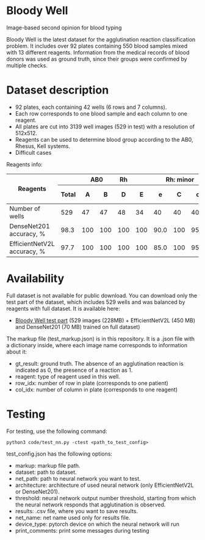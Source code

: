 # Bloody Well
Image-based second opinion for blood typing

Bloody Well is the latest dataset for the agglutination reaction classification problem. It includes over 92 plates containing 550 blood samples mixed with 13 different reagents. Information from the medical records of blood donors was used as ground truth, since their groups were confirmed by multiple checks. 

# Dataset description
* 92 plates, each containing 42 wells (6 rows and 7 columns).
* Each row corresponds to one blood sample and each column to one reagent.
* All plates are cut into 3139 well images (529 in test) with a resolution of 512x512.
* Reagents can be used to determine blood group according to the AB0, Rhesus, Kell systems.
* Difficult cases

Reagents info:

<table>
<thead>
  <tr>
    <th rowspan="2">Reagents</th>
    <th></th>
    <th colspan="2">AB0</th>
    <th>Rh</th>
    <th colspan="5">Rh: minor</th>
    <th colspan="2">Kell</th>
    <th colspan="4">Control</th>
  </tr>
  <tr>
    <th>Total</th>
    <th>A</th>
    <th>B</th>
    <th>D</th>
    <th>E</th>
    <th>e</th>
    <th>C</th>
    <th>c</th>
    <th>Cw</th>
    <th>K</th>
    <th>k</th>
    <th>NaCl 0.9%</th>
    <th>O(I)</th>
    <th>A(II)</th>
    <th>B(III)</th>
  </tr>
</thead>
<tbody>
  <tr>
    <td>Number of wells</td>
    <td>529</td>
    <td>47</td>
    <td>47</td>
    <td>48</td>
    <td>34</td>
    <td>40</td>
    <td>40</td>
    <td>40</td>
    <td>34</td>
    <td>46</td>
    <td>29</td>
    <td>4</td>
    <td>38</td>
    <td>38</td>
    <td>38</td>
  </tr>
  <tr>
    <td>DenseNet201 accuracy, %</td>
    <td>98.3</td>
    <td>100</td>
    <td>100</td>
    <td>100</td>
    <td>100</td>
    <td>90.0</td>
    <td>100</td>
    <td>95.0</td>
    <td>94.1</td>
    <td>100</td>
    <td>100</td>
    <td>100</td>
    <td>97.4</td>
    <td>100</td>
    <td>100</td>
  </tr>
  <tr>
    <td>EfficientNetV2L accuracy, %</td>
    <td>97.7</td>
    <td>100</td>
    <td>100</td>
    <td>100</td>
    <td>100</td>
    <td>85.0</td>
    <td>100</td>
    <td>95.0</td>
    <td>94.1</td>
    <td>97.8</td>
    <td>100</td>
    <td>100</td>
    <td>100</td>
    <td>100</td>
    <td>97.4</td>
  </tr>
</tbody>
</table>

# Availability

Full dataset is not available for public download. You can download only the test part of the dataset, which includes 529 wells and was balanced by reagents with full dataset. It is available here:
* [Bloody Well test part](https://color.iitp.ru/index.php/s/NMYsd58NbTYcPEH) (529 images (228MB) + EfficientNetV2L (450 MB) and DenseNet201 (70 MB) trained on full dataset)

The markup file (test_markup.json) is in this repository. It is a .json file with a dictionary inside, where each image name corresponds to information about it:
* gt_result: ground truth. The absence of an agglutination reaction is indicated as 0, the presence of a reaction as 1.
* reagent: type of reagent used in this well.
* row_idx: number of row in plate (corresponds to one patient)
* col_idx: number of column in plate (corresponds to one reagent)
# Testing

For testing, use the following command:

```
python3 code/test_nn.py -ctest <path_to_test_config>
```

test_config.json has the following options:
* markup: markup file path.
* dataset: path to dataset.
* net_path: path to neural network you want to test.
* architecture: architecture of used neural network (only EfficientNetV2L or DenseNet201).
* threshold: neural network output number threshold, starting from which the neural network responds that agglutination is observed.
* results: .csv file, where you want to save results.
* net_name: net name used only for results file.
* device_type: pytorch device on which the neural network will run
* print_comments: print some messages during testing
